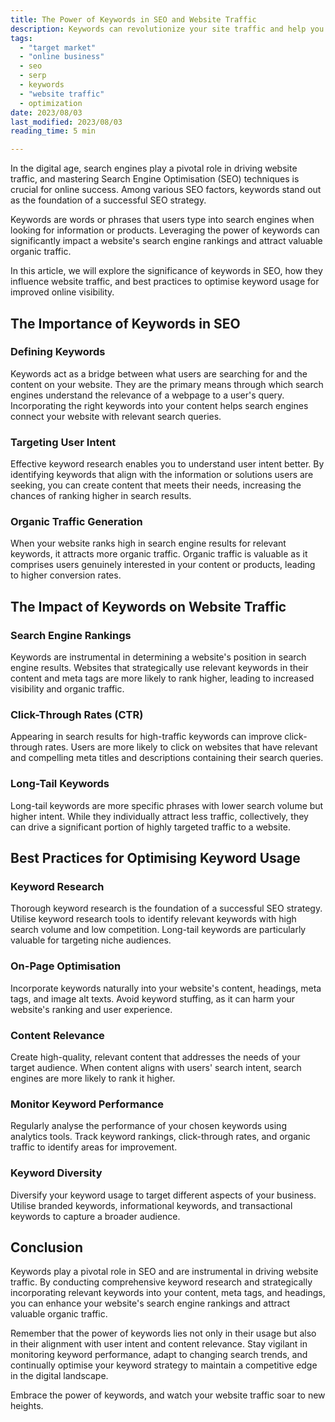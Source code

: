 ```yaml
---
title: The Power of Keywords in SEO and Website Traffic
description: Keywords can revolutionize your site traffic and help you target your marketing segments.
tags:
  - "target market"
  - "online business"
  - seo
  - serp
  - keywords
  - "website traffic" 
  - optimization 
date: 2023/08/03
last_modified: 2023/08/03
reading_time: 5 min

---
```


In the digital age, search engines play a pivotal role in driving website traffic, and mastering Search Engine Optimisation (SEO) techniques is crucial for online success. Among various SEO factors, keywords stand out as the foundation of a successful SEO strategy.

Keywords are words or phrases that users type into search engines when looking for information or products. Leveraging the power of keywords can significantly impact a website's search engine rankings and attract valuable organic traffic.

In this article, we will explore the significance of keywords in SEO, how they influence website traffic, and best practices to optimise keyword usage for improved online visibility.

## The Importance of Keywords in SEO

### Defining Keywords

Keywords act as a bridge between what users are searching for and the content on your website. They are the primary means through which search engines understand the relevance of a webpage to a user's query. Incorporating the right keywords into your content helps search engines connect your website with relevant search queries.

### Targeting User Intent

Effective keyword research enables you to understand user intent better. By identifying keywords that align with the information or solutions users are seeking, you can create content that meets their needs, increasing the chances of ranking higher in search results.

### Organic Traffic Generation

When your website ranks high in search engine results for relevant keywords, it attracts more organic traffic. Organic traffic is valuable as it comprises users genuinely interested in your content or products, leading to higher conversion rates.

## The Impact of Keywords on Website Traffic

### Search Engine Rankings

Keywords are instrumental in determining a website's position in search engine results. Websites that strategically use relevant keywords in their content and meta tags are more likely to rank higher, leading to increased visibility and organic traffic.

### Click-Through Rates (CTR)

Appearing in search results for high-traffic keywords can improve click-through rates. Users are more likely to click on websites that have relevant and compelling meta titles and descriptions containing their search queries.

### Long-Tail Keywords

Long-tail keywords are more specific phrases with lower search volume but higher intent. While they individually attract less traffic, collectively, they can drive a significant portion of highly targeted traffic to a website.

## Best Practices for Optimising Keyword Usage

### Keyword Research

Thorough keyword research is the foundation of a successful SEO strategy. Utilise keyword research tools to identify relevant keywords with high search volume and low competition. Long-tail keywords are particularly valuable for targeting niche audiences.

### On-Page Optimisation

Incorporate keywords naturally into your website's content, headings, meta tags, and image alt texts. Avoid keyword stuffing, as it can harm your website's ranking and user experience.

### Content Relevance

Create high-quality, relevant content that addresses the needs of your target audience. When content aligns with users' search intent, search engines are more likely to rank it higher.

### Monitor Keyword Performance

Regularly analyse the performance of your chosen keywords using analytics tools. Track keyword rankings, click-through rates, and organic traffic to identify areas for improvement.

### Keyword Diversity

Diversify your keyword usage to target different aspects of your business. Utilise branded keywords, informational keywords, and transactional keywords to capture a broader audience.

## Conclusion

Keywords play a pivotal role in SEO and are instrumental in driving website traffic. By conducting comprehensive keyword research and strategically incorporating relevant keywords into your content, meta tags, and headings, you can enhance your website's search engine rankings and attract valuable organic traffic.

Remember that the power of keywords lies not only in their usage but also in their alignment with user intent and content relevance. Stay vigilant in monitoring keyword performance, adapt to changing search trends, and continually optimise your keyword strategy to maintain a competitive edge in the digital landscape.

Embrace the power of keywords, and watch your website traffic soar to new heights.
